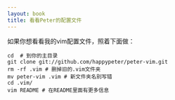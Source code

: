 ```yaml
---
layout: book
title: 看看Peter的配置文件
---
```


如果你想看看我的vim配置文件，照着下面做：

	cd  # 到你的主目录
	git clone git://github.com/happypeter/peter-vim.git
	rm -rf .vim # 删掉旧的.vim文件夹
	mv peter-vim .vim # 新文件夹名别写错
	cd .vim/
	vim README # 在README里面有更多信息

